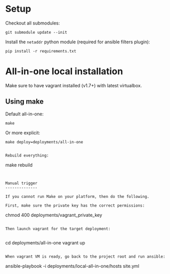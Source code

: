 Setup
======

Checkout all submodules:
```
git submodule update --init
```

Install the `netaddr` python module (required for ansible filters plugin):
```
pip install -r requirements.txt
```

All-in-one local installation
=============================

Make sure to have vagrant installed (v1.7+) with latest virtualbox.


Using make
----------

Default all-in-one:

```
make
```

Or more explicit:
```
make deploy=deployments/all-in-one


Rebuild everything:

```
make rebuild
```


Manual trigger
--------------

If you cannot run Make on your platform, then do the following.

First, make sure the private key has the correct permissions:

```
chmod 400 deployments/vagrant_private_key
```

Then launch vagrant for the target deployment:


```
cd deployments/all-in-one
vagrant up
```

When vagrant VM is ready, go back to the project root and run ansible:

```
ansible-playbook -i deployments/local-all-in-one/hosts site.yml
```
